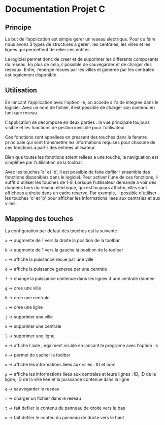 # Documentation Projet C

## Principe
Le but de l'application est simple gerer un reseau electrique. Pour ce faire nous avons 3 types de structures a gerer : les centrales, les villes et les lignes qui permettent de relier ces entites

Le logiciel permet donc de creer et de supprimer les differents composants du reseau. En plus de cela, il possible de sauvegarder et de charger des reseaux. Enfin, l'energie recues par les villes et generee par les centrales est egalement disponible.  

## Utilisation
En lancant l'application avec l'option `-h`, on accede a l'aide integree dans le logiciel. Avec un nom de fichier, il est possible de charger son contenu en tant que reseau.

L'application se decompose en deux parties : la vue principale toujours visible et les fonctions de gestion invisible pour l'utilisateur

Ces fonctions sont appellees en pressant des touches dans la fenetre principale qui vont transmettre les informations requises pour chacune de ces fonctions a partir des entrees utilisateur.

Bien que toutes les fonctions soient reliees a une touche, la naviguation est simplifiee par l'utilisation de la toolbar. 

Avec les touches 'a' et 'b', il est possible de faire defiler l'ensemble des fonctions disponibles dans le logiciel. Pour activer l'une de ces fonctions, il suffit d'utiliser les touches de 1-9. 
Lorsque l'utilisateur demande a voir des donnees hors du reseau electrique, qui est toujours affiche, elles sont affichees a droite dans un cadre reserve. Par exemple, il possible d'utiliser les touches 
'o' et 'p' pour afficher les informations liees aux centrales et aux villes.

## Mapping des touches
La configuration par defaut des touches est la suivante :

`a` -> augmente de 1 vers la droite la position de la toolbar 

`b` -> augmente de 1 vers la gauche la position de la toolbar 

`c` -> affiche la puissance recue par une ville

`d` -> affiche la puissance generee par une centrale

`f` -> change la puissance contenue dans les lignes d`une centrale donnee

`g` -> cree une ville

`h` -> cree une centrale

`i` -> cree une ligne

`j` -> supprimer une ville

`k` -> supprimer une centrale

`l` -> supprimer une ligne

`m` -> affiche l'aide ; egalment visible en lancant le programe avec l'option `-h`

`n` -> permet de cacher la toolbar

`o` -> affiche les informations liees aux villes : ID et nom

`p` -> affiche les informations liees aux centrales et leurs lignes : ID, ID de la ligne, ID de la ville liee et la puissance contenue dans la ligne

`q` -> sauvegarder le reseau

`r` -> charger un fichier dans le reseau

`t` -> fait defiler le contenu du panneau de droite vers le bas

`u` -> fait defiler le conteu du panneau de droite vers le haut
